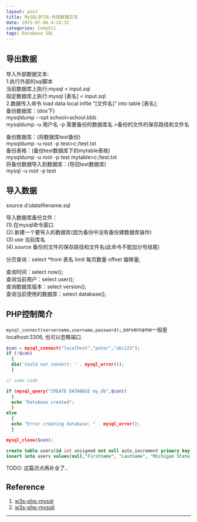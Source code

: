 ```yaml
---
layout: post
title: MySQL学习6-外部数据交流
date: 2015-07-06 4:24:32
categories: CompSci
tags: Database SQL
---
```


## 导出数据

导入外部数据文本:   
1.执行外部的sql脚本   
当前数据库上执行:mysql < input.sql  
指定数据库上执行:mysql [表名] < input.sql  
2.数据传入命令 load data local infile "[文件名]" into table [表名];   
备份数据库：(dos下)   
mysqldump --opt school>school.bbb   
mysqldump -u 用户名  -p  需要备份的数据库名 >备份的文件的保存路径和文件名

备份数据库：(将数据库test备份)   
mysqldump -u root -p test>c:/test.txt   
备份表格：(备份test数据库下的mytable表格)   
mysqldump -u root -p test mytable>c:/test.txt   
将备份数据导入到数据库：(导回test数据库)   
mysql -u root -p test   

 
## 导入数据

source d:\datafilename.sql 
 

导入数据库备份文件：   
(1).在mysql命令窗口   
(2).新建一个要导入的数据库(因为备份中没有备份建数据库操作)   
(3).use 当前库名   
(4).source 备份的文件的保存路径和文件名(此命令不能加分号结尾)  

分页查询：select *from 表名 limit 每页数量 offset 偏移量;
 

查询时间：select now();   
查询当前用户：select user();   
查询数据库版本：select version();   
查询当前使用的数据库：select database();

## PHP控制简介

`mysql_connect(servername,username,password);`,servername一般是localhost:3306, 也可以忽略端口.

~~~php
$con = mysql_connect("localhost","peter","abc123");
if (!$con)
  {
  die('Could not connect: ' . mysql_error());
  }

// some code

if (mysql_query("CREATE DATABASE my_db",$con))
  {
  echo "Database created";
  }
else
  {
  echo "Error creating database: " . mysql_error();
  }

mysql_close($con);
~~~

~~~sql
create table users(id int unsigned not null auto_increment primary key, firstname char(40) not null, lastname char(40) not null, institute char(80) not null, email char(40) not null, department char(80) null default '-', title char(40) null default '-');
insert into users values(null,"Firstname", "Lastname", "Michigan State University", "hello@msu.edu", "Math", "Postdoc");

~~~

TODO: 这篇迟点再补全了..

## Reference

1. [w3s-php-mysql](http://www.w3school.com.cn/php/php_ref_mysql.asp)
2. [w3s-php-mysqli](http://www.w3school.com.cn/php/php_ref_mysqli.asp)

---
